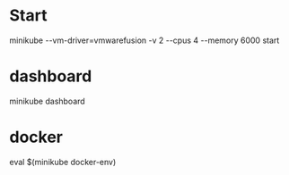 # Start
minikube --vm-driver=vmwarefusion -v 2 --cpus 4 --memory 6000 start

# dashboard
minikube dashboard

# docker
eval $(minikube docker-env)
